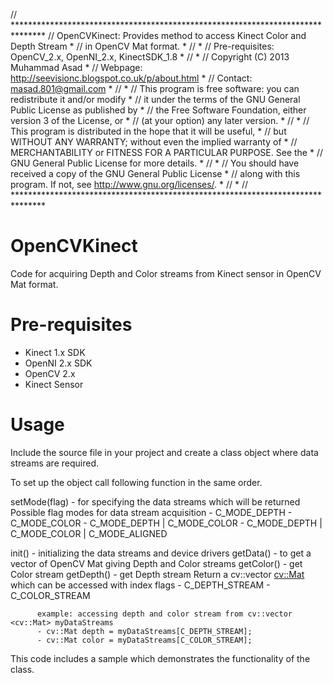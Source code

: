 // *******************************************************************************
//	OpenCVKinect: Provides method to access Kinect Color and Depth Stream        *
//				  in OpenCV Mat format.                                           *
//                                                                                *
//				  Pre-requisites: OpenCV_2.x, OpenNI_2.x, KinectSDK_1.8           *
//                                                                                *
//   Copyright (C) 2013  Muhammad Asad                                            *
//                       Webpage: http://seevisionc.blogspot.co.uk/p/about.html   *
//						 Contact: masad.801@gmail.com                             *
//                                                                                *
//   This program is free software: you can redistribute it and/or modify         *
//   it under the terms of the GNU General Public License as published by         *
//   the Free Software Foundation, either version 3 of the License, or            *
//   (at your option) any later version.                                          *
//                                                                                *
//   This program is distributed in the hope that it will be useful,              *
//   but WITHOUT ANY WARRANTY; without even the implied warranty of               *
//   MERCHANTABILITY or FITNESS FOR A PARTICULAR PURPOSE.  See the                *
//   GNU General Public License for more details.                                 *
//                                                                                *
//   You should have received a copy of the GNU General Public License            *
//   along with this program.  If not, see <http://www.gnu.org/licenses/>.        *
//                                                                                *
// *******************************************************************************

OpenCVKinect
============

Code for acquiring Depth and Color streams from Kinect sensor in OpenCV Mat format.

Pre-requisites
==============
- Kinect 1.x SDK
- OpenNI 2.x SDK
- OpenCV 2.x
- Kinect Sensor


Usage
=====

Include the source file in your project and create a class object where data streams are required.

To set up the object call following function in the same order.

setMode(flag) - for specifying the data streams which will be returned
                Possible flag modes for data stream acquisition
                - C_MODE_DEPTH
                - C_MODE_COLOR
                - C_MODE_DEPTH | C_MODE_COLOR
                - C_MODE_DEPTH | C_MODE_COLOR | C_MODE_ALIGNED

init() - initializing the data streams and device drivers
getData() - to get a vector of OpenCV Mat giving Depth and Color streams
getColor() - get Color stream
getDepth() - get Depth stream
          Return a cv::vector <cv::Mat> which can be accessed with index flags
          - C_DEPTH_STREAM
          - C_COLOR_STREAM
          
          example: accessing depth and color stream from cv::vector <cv::Mat> myDataStreams
          - cv::Mat depth = myDataStreams[C_DEPTH_STREAM];
          - cv::Mat color = myDataStreams[C_COLOR_STREAM];

This code includes a sample which demonstrates the functionality of the class.



